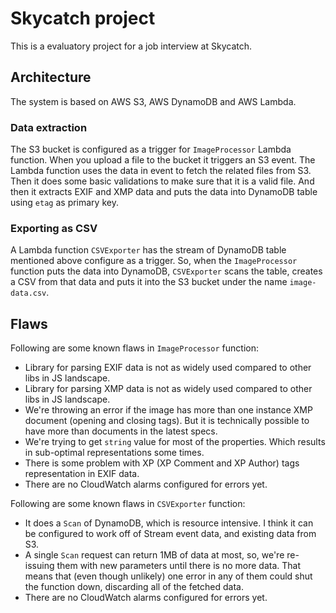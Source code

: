 # Skycatch project
This is a evaluatory project for a job interview at Skycatch. 

## Architecture
The system is based on AWS S3, AWS DynamoDB and AWS Lambda. 

### Data extraction
The S3 bucket is configured as a trigger for `ImageProcessor` Lambda function. When
you upload a file to the bucket it triggers an S3 event. The Lambda function uses the
data in event to fetch the related files from S3. Then it does some basic validations
to make sure that it is a valid file. And then it extracts EXIF and XMP data and puts
the data into DynamoDB table using `etag` as primary key.

### Exporting as CSV
A Lambda function `CSVExporter` has the stream of DynamoDB table mentioned above
configure as a trigger. So, when the `ImageProcessor` function puts the data into
DynamoDB, `CSVExporter` scans the table, creates a CSV from that data and puts it
into the S3 bucket under the name `image-data.csv`. 

## Flaws
Following are some known flaws in `ImageProcessor` function:
* Library for parsing EXIF data is not as widely used compared to other libs in JS
landscape.
* Library for parsing XMP data is not as widely used compared to other libs in JS
landscape.
* We're throwing an error if the image has more than one instance XMP document
(opening and closing tags). But it is technically possible to have more than documents
in the latest specs.
* We're trying to get `string` value for most of the properties. Which results in
sub-optimal representations some times.
* There is some problem with XP (XP Comment and XP Author) tags representation in
EXIF data.
* There are no CloudWatch alarms configured for errors yet.

Following are some known flaws in `CSVExporter` function:
* It does a `Scan` of DynamoDB, which is resource intensive. I think it can be
configured to work off of Stream event data, and existing data from S3.
* A single `Scan` request can return 1MB of data at most, so, we're re-issuing them
with new parameters until there is no more data. That means that (even though unlikely)
one error in any of them could shut the function down, discarding all of the
fetched data.
* There are no CloudWatch alarms configured for errors yet.
